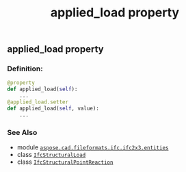 ﻿---
title: applied_load property
second_title: Aspose.CAD for Python via .NET API References
description: 
type: docs
weight: 30
url: /python-net/aspose.cad.fileformats.ifc.ifc2x3.entities/ifcstructuralpointreaction/applied_load/
is_root: false
---

## applied_load property

### Definition:
```python
@property
def applied_load(self):
    ...
@applied_load.setter
def applied_load(self, value):
    ...
```

### See Also
* module [`aspose.cad.fileformats.ifc.ifc2x3.entities`](../../)
* class [`IfcStructuralLoad`](/cad/python-net/aspose.cad.fileformats.ifc.ifc2x3.entities/ifcstructuralload)
* class [`IfcStructuralPointReaction`](/cad/python-net/aspose.cad.fileformats.ifc.ifc2x3.entities/ifcstructuralpointreaction)
